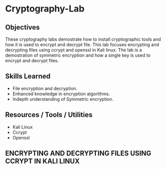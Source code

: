 # Cryptography-Lab

## Objectives
These cryptography labs demostrate how to install cryptographic tools and how it is used to encrypt and decrypt file. This lab focuses encrypting and decrypting files using ccrypt and openssl in Kali linux. The lab is a demostration of symmetric encryption and how a single key is used to encrypt and decrypt files.

## Skills Learned
+ File encryption and decryption.
+ Enhanced knowledge in encryption algorithms.
+ Indepth understanding of Symmetric encryption.

## Resources / Tools / Utilities
+ Kali Linux
+ Ccrypt
+ Openssl


## ENCRYPTING AND DECRYPTING FILES USING CCRYPT IN KALI LINUX




